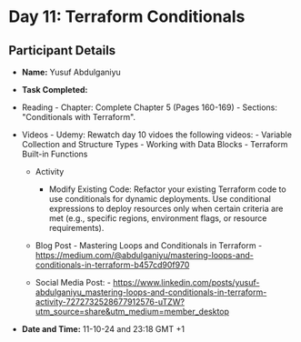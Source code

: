 # Day 11: Terraform Conditionals

## Participant Details

- **Name:** Yusuf Abdulganiyu
- **Task Completed:**
- Reading
      - Chapter: Complete Chapter 5 (Pages 160-169)
      - Sections: "Conditionals with Terraform".
- Videos
      - Udemy: Rewatch day 10 vidoes the following videos:
      - Variable Collection and Structure Types
      - Working with Data Blocks
      - Terraform Built-in Functions

  - Activity
      - Modify Existing Code: Refactor your existing Terraform code to use conditionals for dynamic deployments.
        Use conditional expressions to deploy resources only when certain criteria are met (e.g., specific regions,
        environment flags, or resource requirements).

  - Blog Post - Mastering Loops and Conditionals in Terraform
                - https://medium.com/@abdulganiyu/mastering-loops-and-conditionals-in-terraform-b457cd90f970

  - Social Media Post:
                - https://www.linkedin.com/posts/yusuf-abdulganiyu_mastering-loops-and-conditionals-in-terraform-activity-7272732528677912576-uTZW?utm_source=share&utm_medium=member_desktop
  
- **Date and Time:** 11-10-24 and 23:18 GMT +1


